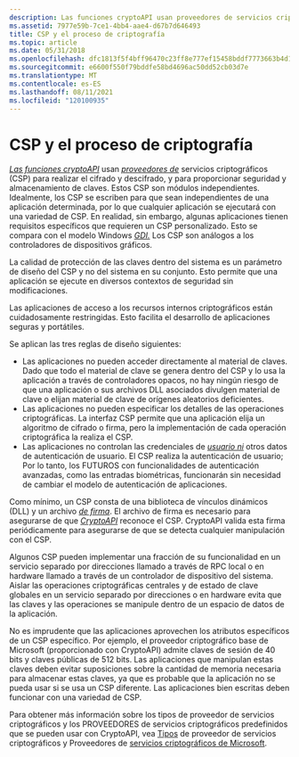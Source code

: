 ```yaml
---
description: Las funciones cryptoAPI usan proveedores de servicios criptográficos (CSP) para realizar el cifrado y descifrado, y para proporcionar seguridad y almacenamiento de claves.
ms.assetid: 7977e59b-7ce1-4bb4-aae4-d67b7d646493
title: CSP y el proceso de criptografía
ms.topic: article
ms.date: 05/31/2018
ms.openlocfilehash: dfc1813f5f4bff96470c23ff8e777ef15458bddf7773663b4d16d9618e371a15
ms.sourcegitcommit: e6600f550f79bddfe58bd4696ac50dd52cb03d7e
ms.translationtype: MT
ms.contentlocale: es-ES
ms.lasthandoff: 08/11/2021
ms.locfileid: "120100935"
---
```

# <a name="csps-and-the-cryptography-process"></a>CSP y el proceso de criptografía

[*Las funciones cryptoAPI*](../secgloss/c-gly.md) usan [*proveedores de*](../secgloss/c-gly.md) servicios criptográficos (CSP) para realizar el cifrado y descifrado, y para proporcionar seguridad y almacenamiento de claves. Estos CSP son módulos independientes. Idealmente, los CSP se escriben para que sean independientes de una aplicación determinada, por lo que cualquier aplicación se ejecutará con una variedad de CSP. En realidad, sin embargo, algunas aplicaciones tienen requisitos específicos que requieren un CSP personalizado. Esto se compara con el modelo Windows [*GDI.*](../secgloss/g-gly.md) Los CSP son análogos a los controladores de dispositivos gráficos.

La calidad de protección de las claves dentro del sistema es un parámetro de diseño del CSP y no del sistema en su conjunto. Esto permite que una aplicación se ejecute en diversos contextos de seguridad sin modificaciones.

Las aplicaciones de acceso a los recursos internos criptográficos están cuidadosamente restringidas. Esto facilita el desarrollo de aplicaciones seguras y portátiles.

Se aplican las tres reglas de diseño siguientes:

-   Las aplicaciones no pueden acceder directamente al material de claves. Dado que todo el material de clave se genera dentro del CSP y lo usa la aplicación a través de controladores opacos, no hay ningún riesgo de que una aplicación o sus archivos DLL asociados divulgen material de clave o elijan material de clave de orígenes aleatorios deficientes.
-   Las aplicaciones no pueden especificar los detalles de las operaciones criptográficas. La interfaz CSP permite que una aplicación elija un algoritmo de cifrado o firma, pero la implementación de cada operación criptográfica la realiza el CSP.
-   Las aplicaciones no controlan las credenciales de [*usuario ni*](../secgloss/c-gly.md) otros datos de autenticación de usuario. El CSP realiza la autenticación de usuario; Por lo tanto, los FUTUROS con funcionalidades de autenticación avanzadas, como las entradas biométricas, funcionarán sin necesidad de cambiar el modelo de autenticación de aplicaciones.

Como mínimo, un CSP consta de una biblioteca de vínculos dinámicos (DLL) y un archivo [*de firma*](../secgloss/s-gly.md). El archivo de firma es necesario para asegurarse de que [*CryptoAPI*](../secgloss/c-gly.md) reconoce el CSP. CryptoAPI valida esta firma periódicamente para asegurarse de que se detecta cualquier manipulación con el CSP.

Algunos CSP pueden implementar una fracción de su funcionalidad en un servicio separado por direcciones llamado a través de RPC local o en hardware llamado a través de un controlador de dispositivo del sistema. Aislar las operaciones criptográficas centrales y de estado de clave globales en un servicio separado por direcciones o en hardware evita que las claves y las operaciones se manipule dentro de un espacio de datos de la aplicación.

No es imprudente que las aplicaciones aprovechen los atributos específicos de un CSP específico. Por ejemplo, el proveedor criptográfico base de Microsoft (proporcionado con CryptoAPI) admite claves de sesión de 40 bits y claves públicas de 512 bits. Las aplicaciones que manipulan estas claves deben evitar suposiciones sobre la cantidad de memoria necesaria para almacenar estas claves, ya que es probable que la aplicación no se pueda usar si se usa un CSP diferente. Las aplicaciones bien escritas deben funcionar con una variedad de CSP.

Para obtener más información sobre los tipos de proveedor de servicios criptográficos y los PROVEEDORES de servicios criptográficos predefinidos que se pueden usar con CryptoAPI, vea [Tipos](cryptographic-provider-types.md) de proveedor de servicios criptográficos y Proveedores de [servicios criptográficos de Microsoft](microsoft-cryptographic-service-providers.md).

 

 
